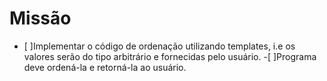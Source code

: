 # Missão

- [ ]Implementar o código de ordenação utilizando templates, i.e os valores serão do tipo arbitrário e fornecidas pelo usuário.
-[ ]Programa deve ordená-la e retorná-la ao usuário.
